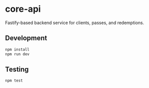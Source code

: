 # core-api

Fastify-based backend service for clients, passes, and redemptions.

## Development

```bash
npm install
npm run dev
```

## Testing

```bash
npm test
```
